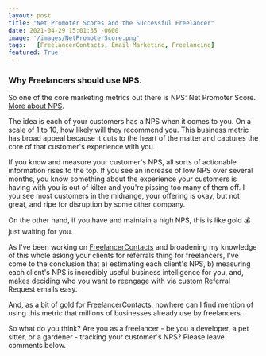 ```yaml
---
layout: post
title: "Net Promoter Scores and the Successful Freelancer"
date: 2021-04-29 15:01:35 -0600
image: '/images/NetPromoterScore.png'
tags:   [FreelancerContacts, Email Marketing, Freelancing]
featured: True
---
```


### Why Freelancers should use NPS.

So one of the core marketing metrics out there is NPS: Net Promoter Score. [More about NPS](https://www.qualtrics.com/experience-management/customer/net-promoter-score/).

The idea is each of your customers has a NPS when it comes to you. On a scale of 1 to 10, how likely will they recommend you. This business metric has broad appeal because it cuts to the heart of the matter and captures the core of that customer's experience with you.

If you know and measure your customer's NPS, all sorts of actionable information rises to the top. If you see an increase of low NPS over several months, you know something about the experience your customers is having with you is out of kilter and you're pissing too many of them off. I you see most customers in the midrange, your offering is okay, but not great, and ripe for disruption by some other company.

On the other hand, if you have and maintain a high NPS, this is like gold 💰 just waiting for you.

As I've been working on [FreelancerContacts](https://freelancercontacts.com/) and broadening my knowledge of this whole asking your clients for referrals thing for freelancers, I've come to the conclusion that a) estimating each client's NPS, b) measuring each client's NPS is incredibly useful business intelligence for you, and, makes deciding who you want to reengage with via custom Referral Request emails easy.

And, as a bit of gold for FreelancerContacts, nowhere can I find mention of using this metric that millions of businesses already use by freelancers.

So what do you think? Are you as a freelancer - be you a developer, a pet sitter, or a gardener - tracking your customer's NPS? Please leave comments below.
